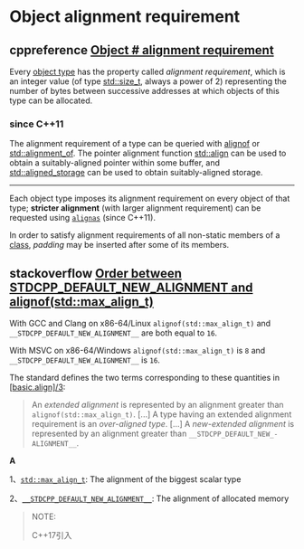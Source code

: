 # Object alignment requirement



## cppreference [Object # alignment requirement](https://en.cppreference.com/w/cpp/language/object#Alignment)

Every [object type](https://en.cppreference.com/w/cpp/language/type) has the property called *alignment requirement*, which is an integer value (of type [std::size_t](https://en.cppreference.com/w/cpp/types/size_t), always a power of 2) representing the number of bytes between successive addresses at which objects of this type can be allocated.

### since C++11

The alignment requirement of a type can be queried with [alignof](https://en.cppreference.com/w/cpp/language/alignof) or [std::alignment_of](https://en.cppreference.com/w/cpp/types/alignment_of). The pointer alignment function [std::align](https://en.cppreference.com/w/cpp/memory/align) can be used to obtain a suitably-aligned pointer within some buffer, and [std::aligned_storage](https://en.cppreference.com/w/cpp/types/aligned_storage) can be used to obtain suitably-aligned storage.

---

Each object type imposes its alignment requirement on every object of that type; **stricter alignment** (with larger alignment requirement) can be requested using [`alignas`](https://en.cppreference.com/w/cpp/language/alignas) (since C++11).

In order to satisfy alignment requirements of all non-static members of a [class](https://en.cppreference.com/w/cpp/language/class), *padding* may be inserted after some of its members.



## stackoverflow [Order between __STDCPP_DEFAULT_NEW_ALIGNMENT__ and alignof(std::max_align_t)](https://stackoverflow.com/questions/59172291/order-between-stdcpp-default-new-alignment-and-alignofstdmax-align-t)

With GCC and Clang on x86-64/Linux `alignof(std::max_align_t)` and `__STDCPP_DEFAULT_NEW_ALIGNMENT__` are both equal to `16`.

With MSVC on x86-64/Windows `alignof(std::max_align_t)` is `8` and `__STDCPP_DEFAULT_NEW_ALIGNMENT__` is `16`.

The standard defines the two terms corresponding to these quantities in [[basic.align\]/3](https://timsong-cpp.github.io/cppwp/n4659/basic.align#3):

> An *extended alignment* is represented by an alignment greater than `alignof(std::max_­align_­t)`. [...] A type having an extended alignment requirement is an *over-aligned type*. [...] A *new-extended alignment* is represented by an alignment greater than `_­_­STDCPP_­DEFAULT_­NEW_­ALIGNMENT_­_­`.



**A**

1、[`std::max_align_t`](https://en.cppreference.com/w/cpp/types/max_align_t): The alignment of the biggest scalar type

2、[`__STDCPP_DEFAULT_NEW_ALIGNMENT__`](https://en.cppreference.com/w/cpp/preprocessor/replace#Predefined_macros): The alignment of allocated memory

> NOTE: 
>
> C++17引入

